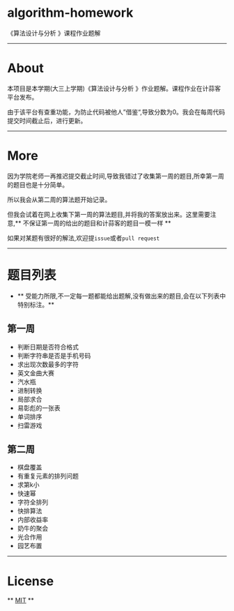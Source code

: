 # algorithm-homework
《算法设计与分析 》课程作业题解

**************

# About

本项目是本学期(大三上学期)《算法设计与分析 》作业题解。课程作业在计蒜客平台发布。

由于该平台有查重功能，为防止代码被他人”借鉴“,导致分数为0。我会在每周代码提交时间截止后，进行更新。

**************

# More

因为学院老师一再推迟提交截止时间,导致我错过了收集第一周的题目,所幸第一周的题目也是十分简单。

所以我会从第二周的算法题开始记录。

但我会试着在网上收集下第一周的算法题目,并将我的答案放出来。这里需要注意,** 不保证第一周的给出的题目和计蒜客的题目一模一样 **

如果对某题有很好的解法,欢迎提`issue`或者`pull request`
***************

# 题目列表

- ** 受能力所限,不一定每一题都能给出题解,没有做出来的题目,会在以下列表中特别标注。**

## 第一周
- 判断日期是否符合格式
- 判断字符串是否是手机号码
- 求出现次数最多的字符
- 英文金曲大赛
- 汽水瓶
- 进制转换
- 局部求合
- 易彰彪的一张表
- 单词排序
- 扫雷游戏


## 第二周
- 棋盘覆盖
- 有重复元素的排列问题
- 求第k小
- 快速幂
- 字符全排列
- 快排算法
- 内部收益率
- 奶牛的聚会
- 光合作用
- 园艺布置

*******************

# License

** [MIT](https://github.com/iamsail/algorithm-homework/blob/master/LICENSE) **

